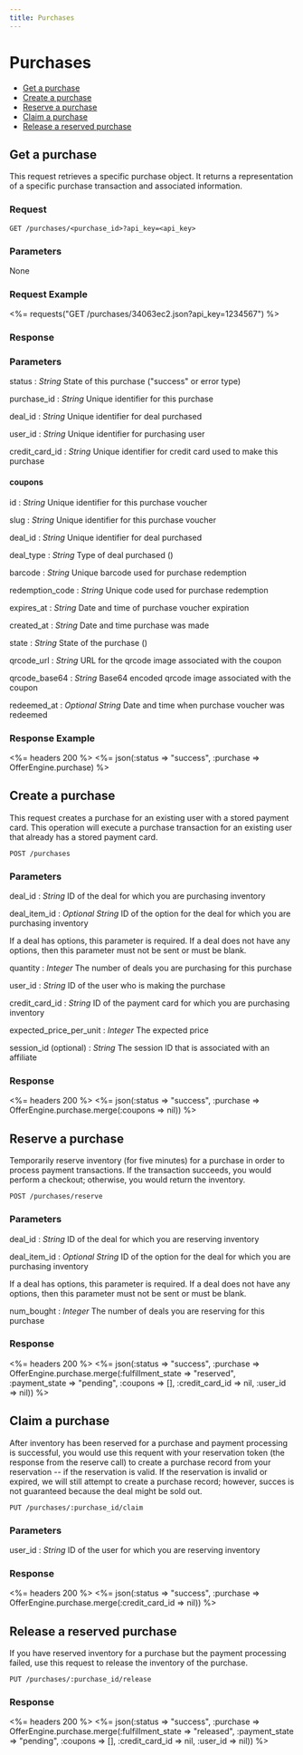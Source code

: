 ```yaml
---
title: Purchases
---
```


# Purchases

* [Get a purchase](/v1/purchases/#get-a-purchase)
* [Create a purchase](/v1/purchases/#create-a-purchase)
* [Reserve a purchase](/v1/purchases/#reserve-a-purchase)
* [Claim a purchase](/v1/purchases/#claim-a-purchase)
* [Release a reserved purchase](/v1/purchases/#release-a-reserved-purchase)

## Get a purchase

This request retrieves a specific purchase object. It returns a representation of a specific purchase transaction and associated information.

### Request

    GET /purchases/<purchase_id>?api_key=<api_key>

### Parameters

None

### Request Example

<%= requests("GET /purchases/34063ec2.json?api_key=1234567") %>

### Response

### Parameters

status
: _String_  State of this purchase ("success" or error type)

purchase_id
: _String_  Unique identifier for this purchase

deal_id
: _String_  Unique identifier for deal purchased

user_id
: _String_  Unique identifier for purchasing user

credit_card_id
: _String_  Unique identifier for credit card used to make this purchase

#### coupons
id
: _String_  Unique identifier for this purchase voucher

slug
: _String_  Unique identifier for this purchase voucher

deal_id
: _String_  Unique identifier for deal purchased

deal_type
: _String_  Type of deal purchased (<possible results>)

barcode
: _String_  Unique barcode used for purchase redemption

redemption_code
: _String_  Unique code used for purchase redemption

expires_at
: _String_  Date and time of purchase voucher expiration

created_at
: _String_  Date and time purchase was made

state
: _String_  State of the purchase (<possible results>)

qrcode_url
: _String_  URL for the qrcode image associated with the coupon

qrcode_base64
: _String_  Base64 encoded qrcode image associated with the coupon

redeemed_at
: _Optional String_  Date and time when purchase voucher was redeemed

### Response Example
<%= headers 200 %>
<%= json(:status => "success", :purchase => OfferEngine.purchase) %>

## Create a purchase

This request creates a purchase for an existing user with a stored payment card. This operation will execute a purchase transaction for an existing user that already has a stored payment card.

    POST /purchases

### Parameters
deal_id
: _String_  ID of the deal for which you are purchasing inventory

deal_item_id
: _Optional String_ ID of the option for the deal for which you are purchasing inventory

  If a deal has options, this parameter is required.  If a deal does not have any options, then this parameter must
  not be sent or must be blank.

quantity
: _Integer_ The number of deals you are purchasing for this purchase

user_id
: _String_  ID of the user who is making the purchase

credit_card_id
: _String_  ID of the payment card for which you are purchasing inventory

expected_price_per_unit
: _Integer_ The expected price

session_id (optional)
: _String_ The session ID that is associated with an affiliate

### Response
<%= headers 200 %>
<%= json(:status => "success", :purchase => OfferEngine.purchase.merge(:coupons => nil)) %>

## Reserve a purchase
Temporarily reserve inventory (for five minutes) for a purchase in order to process payment transactions. If the transaction succeeds, you would perform a checkout; otherwise, you would return the inventory.

    POST /purchases/reserve

### Parameters

deal_id
: _String_  ID of the deal for which you are reserving inventory

deal_item_id
: _Optional String_ ID of the option for the deal for which you are purchasing inventory

  If a deal has options, this parameter is required.  If a deal does not have any options, then this parameter must
  not be sent or must be blank.

num_bought
: _Integer_ The number of deals you are reserving for this purchase

### Response

<%= headers 200 %>
<%= json(:status => "success", :purchase => OfferEngine.purchase.merge(:fulfillment_state => "reserved", :payment_state => "pending", :coupons => [], :credit_card_id => nil, :user_id => nil)) %>

## Claim a purchase
After inventory has been reserved for a purchase and payment processing is successful, you would use this requent with your reservation token (the response from the reserve call) to create a purchase record from your reservation -- if the reservation is valid. If the reservation is invalid or expired, we will still attempt to create a purchase record; however, succes is not guaranteed because the deal might be sold out.

    PUT /purchases/:purchase_id/claim

### Parameters

user_id
: _String_  ID of the user for which you are reserving inventory

### Response

<%= headers 200 %>
<%= json(:status => "success", :purchase => OfferEngine.purchase.merge(:credit_card_id => nil)) %>

## Release a reserved purchase
If you have reserved inventory for a purchase but the payment processing failed, use this request to release the inventory of the purchase.

    PUT /purchases/:purchase_id/release

### Response

<%= headers 200 %>
<%= json(:status => "success", :purchase => OfferEngine.purchase.merge(:fulfillment_state => "released", :payment_state => "pending", :coupons => [], :credit_card_id => nil, :user_id => nil)) %>
